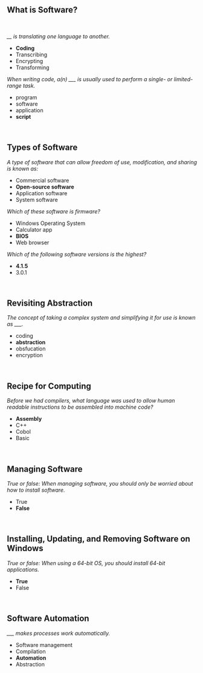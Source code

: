 ## What is Software?

<br>

*__ is translating one language to another.*

* **Coding**
* Transcribing
* Encrypting
* Transforming


*When writing code, a(n) ___ is usually used to perform a single- or limited-range task.*

* program
* software
* application
* **script**

<br>

## Types of Software

*A type of software that can allow freedom of use, modification, and sharing is known as:*

* Commercial software
* **Open-source software**
* Application software
* System software

*Which of these software is firmware?*

* Windows Operating System
* Calculator app
* **BIOS**
* Web browser

*Which of the following software versions is the highest?*

* **4.1.5**
* 3.0.1

<br>

## Revisiting Abstraction

*The concept of taking a complex system and simplifying it for use is known as ___.*

* coding
* **abstraction**
* obsfucation
* encryption

<br>

## Recipe for Computing

*Before we had compilers, what language was used to allow human readable instructions to be assembled into machine code?*

* **Assembly**
* C++
* Cobol
* Basic

<br>

## Managing Software

*True or false: When managing software, you should only be worried about how to install software.*

* True
* **False**

<br>

## Installing, Updating, and Removing Software on Windows

*True or false: When using a 64-bit OS, you should install 64-bit applications.*

* **True**
* False

<br>

## Software Automation

*___ makes processes work automatically.*

* Software management
* Compilation
* **Automation**
* Abstraction